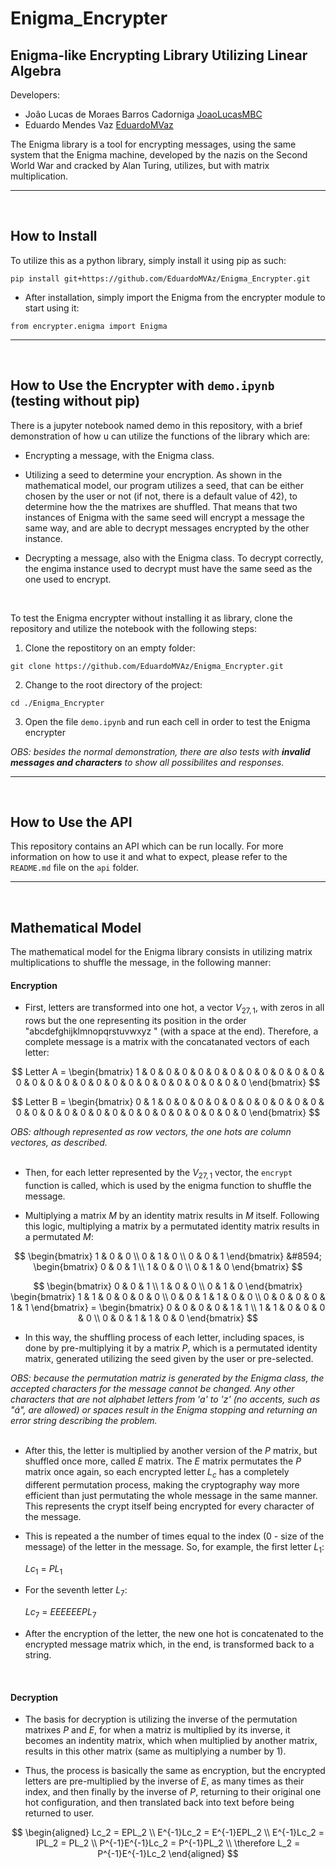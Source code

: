 # Enigma_Encrypter
## Enigma-like Encrypting Library Utilizing Linear Algebra

Developers:

* João Lucas de Moraes Barros Cadorniga [JoaoLucasMBC](https://github.com/JoaoLucasMBC)  
* Eduardo Mendes Vaz [EduardoMVaz](https://github.com/EduardoMVAz)

The Enigma library is a tool for encrypting messages, using the same system that the Enigma machine, developed by the nazis on the Second World War and cracked by Alan Turing, utilizes, but with matrix multiplication.

---
<br/>

## How to Install

To utilize this as a python library, simply install it using pip as such:

`pip install git+https://github.com/EduardoMVAz/Enigma_Encrypter.git`

* After installation, simply import the Enigma from the encrypter module to start using it:

`from encrypter.enigma import Enigma`

---
<br/>

## How to Use the Encrypter with `demo.ipynb` (testing without pip)

There is a jupyter notebook named demo in this repository, with a brief demonstration of how u can utilize the functions of the library which are:

* Encrypting a message, with the Enigma class.

* Utilizing a seed to determine your encryption. As shown in the mathematical model, our program utilizes a seed, that can be either chosen by the user or not (if not, there is a default value of 42), to determine how the the matrixes are shuffled. That means that two instances of Enigma with the same seed will encrypt a message the same way, and are able to decrypt messages encrypted by the other instance.

* Decrypting a message, also with the Enigma class. To decrypt correctly, the engima instance used to decrypt must have the same seed as the one used to encrypt.
<br/>

To test the Enigma encrypter without installing it as library, clone the repository and utilize the notebook with the following steps:

1. Clone the repostitory on an empty folder:

`git clone https://github.com/EduardoMVAz/Enigma_Encrypter.git`

2. Change to the root directory of the project:

`cd ./Enigma_Encrypter`

3. Open the file `demo.ipynb` and run each cell in order to test the Enigma encrypter

*OBS: besides the normal demonstration, there are also tests with **invalid messages and characters** to show all possibilites and responses.*

---
<br/>

## How to Use the API

This repository contains an API which can be run locally. For more information on how to use it and what to expect, please refer to the `README.md` file on the `api` folder.

---
<br/>

## Mathematical Model

The mathematical model for the Enigma library consists in utilizing matrix multiplications to shuffle the message, in the following manner: 

#### Encryption

* First, letters are transformed into one hot, a vector $V_{27,1}$, with zeros in all rows but the one representing its position in the order "abcdefghijklmnopqrstuvwxyz " (with a space at the end). Therefore, a complete message is a matrix with the concatanated vectors of each letter: 

$$ 
Letter A =
\begin{bmatrix} 
1 & 0 & 0 & 0 & 0 & 0 & 0 & 0 & 0 & 0 & 0 & 0 & 0 & 0 & 0 & 0 & 0 & 0 & 0 & 0 & 0 & 0 & 0 & 0 & 0 & 0 & 0 
\end{bmatrix}
$$

$$
Letter B =
\begin{bmatrix} 
0 & 1 & 0 & 0 & 0 & 0 & 0 & 0 & 0 & 0 & 0 & 0 & 0 & 0 & 0 & 0 & 0 & 0 & 0 & 0 & 0 & 0 & 0 & 0 & 0 & 0 & 0 
\end{bmatrix} 
$$

*OBS: although represented as row vectors, the one hots are column vectores, as described.*
<br/><br/>

* Then, for each letter represented by the $V_{27,1}$ vector, the `encrypt` function is called, which is used by the enigma function to shuffle the message.

* Multiplying a matrix $M$ by an identity matrix results in $M$ itself. Following this logic, multiplying a matrix by a permutated identity matrix results in a permutated $M$:

$$
\begin{bmatrix}
1 & 0 & 0 \\
0 & 1 & 0 \\
0 & 0 & 1
\end{bmatrix}
&#8594;
\begin{bmatrix}
0 & 0 & 1 \\
1 & 0 & 0 \\
0 & 1 & 0 
\end{bmatrix}
$$


$$
\begin{bmatrix}
0 & 0 & 1 \\
1 & 0 & 0 \\
0 & 1 & 0 
\end{bmatrix}
\begin{bmatrix}
    1 &  1 & 0 & 0 & 0 & 0 \\
    0 &  0 & 1 & 1 & 0 & 0 \\
    0 &  0 & 0 & 0 & 1 & 1 
\end{bmatrix} =
\begin{bmatrix}
    0 &  0 & 0 & 0 & 1 & 1 \\
    1 &  1 & 0 & 0 & 0 & 0 \\
    0 &  0 & 1 & 1 & 0 & 0 
\end{bmatrix}
$$

* In this way, the shuffling process of each letter, including spaces, is done by pre-multiplying it by a matrix $P$, which is a permutated identity matrix, generated utilizing the seed given by the user or pre-selected.

*OBS: because the permutation matriz is generated by the Enigma class, the accepted characters for the message cannot be changed. Any other characters that are not alphabet letters  from 'a' to 'z' (no accents, such as "á", are allowed) or spaces result in the Enigma stopping and returning an error string describing the problem.*
<br/><br/>

* After this, the letter is multiplied by another version of the $P$ matrix, but shuffled once more, called $E$ matrix. The $E$ matrix permutates the $P$ matrix once again, so each encrypted letter $L_c$ has a completely different permutation process, making the cryptography way more efficient than just permutating the whole message in the same manner. This represents the crypt itself being encrypted for every character of the message.

* This is repeated a the number of times equal to the index (0 - size of the message) of the letter in the message. So, for example, the first letter $L_1$:

     $Lc_1$ = $PL_1$

* For the seventh letter $L_7$:

    $Lc_7$ = $EEEEEEPL_7$
    
* After the encryption of the letter, the new one hot is concatenated to the encrypted message matrix which, in the end, is transformed back to a string.
<br/>

#### Decryption

* The basis for decryption is utilizing the inverse of the permutation matrixes $P$ and $E$, for when a matriz is multiplied by its inverse, it becomes an indentity matrix, which when multiplied by another matrix, results in this other matrix (same as multiplying a number by 1).

* Thus, the process is basically the same as encryption, but the encrypted letters are pre-multiplied by the inverse of $E$, as many times as their index, and then finally by the inverse of $P$, returning to their original one hot configuration, and then translated back into text before being returned to user.

$$
\begin{aligned}
Lc_2 = EPL_2 \\
E^{-1}Lc_2 = E^{-1}EPL_2 \\
E^{-1}Lc_2 = IPL_2 = PL_2 \\
P^{-1}E^{-1}Lc_2 = P^{-1}PL_2 \\
\therefore L_2 = P^{-1}E^{-1}Lc_2
\end{aligned}
$$
